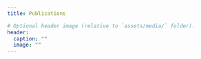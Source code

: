 ```yaml
---
title: Publications

# Optional header image (relative to `assets/media/` folder).
header:
  caption: ""
  image: ""
---
```

